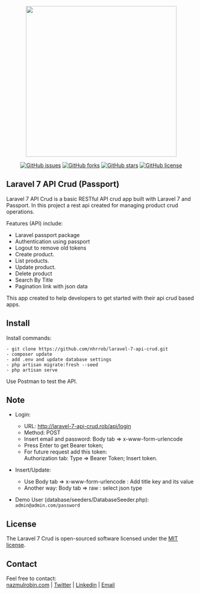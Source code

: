 <p align="center"><a href="https://nazmulrobin.com" target="_blank"><img src="http://laravel.nazmulrobin.com/images/nhrrob/nhrblog-logo-white.png" width="400"></a></p>

<p align="center">
<a href="https://github.com/nhrrob/laravel-7-api-crud/issues"><img alt="GitHub issues" src="https://img.shields.io/github/issues/nhrrob/laravel-7-api-crud"></a>
<a href="https://github.com/nhrrob/laravel-7-api-crud/network"><img alt="GitHub forks" src="https://img.shields.io/github/forks/nhrrob/laravel-7-api-crud"></a>
<a href="https://github.com/nhrrob/laravel-7-api-crud/stargazers"><img alt="GitHub stars" src="https://img.shields.io/github/stars/nhrrob/laravel-7-api-crud"></a>
<a href="https://github.com/nhrrob/laravel-7-api-crud/blob/master/LICENSE.md"><img alt="GitHub license" src="https://img.shields.io/github/license/nhrrob/laravel-7-api-crud"></a>

</p>

## Laravel 7 API Crud (Passport)

Laravel 7 API Crud is a basic RESTful API crud app built with Laravel 7 and Passport. In this project a rest api created for managing product crud operations. 

Features (API) include:

- Laravel passport package
- Authentication using passport
- Logout to remove old tokens 
- Create product.
- List products.
- Update product.
- Delete product
- Search By Title
- Pagination link with json data

This app created to help developers to get started with their api crud based apps.


## Install

Install commands:
``` 
- git clone https://github.com/nhrrob/laravel-7-api-crud.git 
- composer update
- add .env and update database settings
- php artisan migrate:fresh --seed
- php artisan serve

```

Use Postman to test the API.


## Note

- Login: 
    - URL: http://laravel-7-api-crud.rob/api/login 
    - Method: POST
    - Insert email and password: Body tab => x-www-form-urlencode
    - Press Enter to get Bearer token;
    - For future request add this token: 
      <br>Authorization tab: Type => Bearer Token; Insert token.
    
- Insert/Update:
    - Use Body tab => x-www-form-urlencode : Add title key and its value
    - Another way: Body tab => raw : select json type 
- Demo User (database/seeders/DatabaseSeeder.php): 
<br> ```admin@admin.com/password```


## License

The Laravel 7 Crud is open-sourced software licensed under the [MIT license](https://opensource.org/licenses/MIT).


## Contact

Feel free to contact:  
<a href="https://www.nazmulrobin.com/">nazmulrobin.com</a> | <a href="https://twitter.com/nhr_rob">Twitter</a> | <a href="https://www.linkedin.com/in/nhrrob/">Linkedin</a> | <a href="mailto:robin.sust08@gmail.com">Email</a>